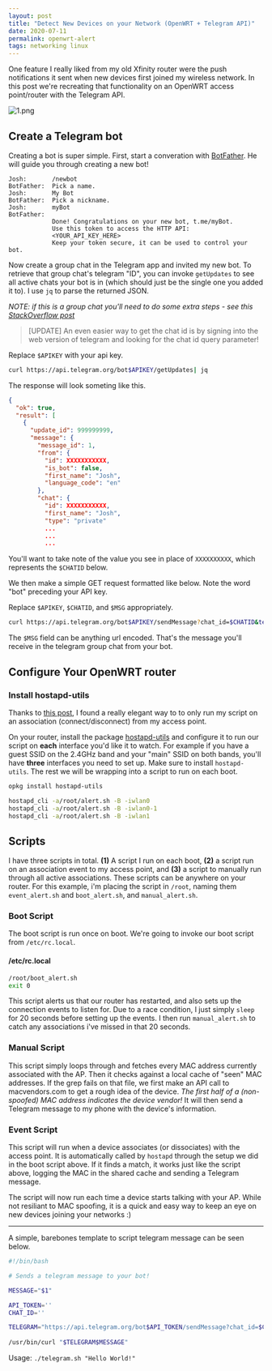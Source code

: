 ```yaml
---
layout: post
title: "Detect New Devices on your Network (OpenWRT + Telegram API)"
date: 2020-07-11
permalink: openwrt-alert
tags: networking linux
---
```


One feature I really liked from my old Xfinity router were the push notifications it sent when new devices first joined my wireless network.  In this post we're recreating that functionality on an OpenWRT access point/router with the Telegram API.

![1.png]({{site.url}}/assets/resources-openwrt-alert/1.png)


## Create a Telegram bot

Creating a bot is super simple.  First, start a converation with [BotFather](https://t.me/BotFather).  He will guide you through creating a new bot!

```
Josh:       /newbot
BotFather:  Pick a name.
Josh:       My Bot
BotFather:  Pick a nickname.
Josh:       myBot
BotFather:  
            Done! Congratulations on your new bot, t.me/myBot.
            Use this token to access the HTTP API:
            <YOUR_API_KEY_HERE>
            Keep your token secure, it can be used to control your bot.
```

Now create a group chat in the Telegram app and invited my new bot.  To retrieve that group chat's telegram "ID", you can invoke `getUpdates` to see all active chats your bot is in (which should just be the single one you added it to).  I use `jq` to parse the returned JSON.

_NOTE: if this is a group chat you'll need to do some extra steps - see this [StackOverflow post](https://stackoverflow.com/questions/38565952/how-to-receive-messages-in-group-chats-using-telegram-bot-api)_

> [UPDATE] An even easier way to get the chat id is by signing into the web version of telegram and looking for the chat id query parameter!

Replace `$APIKEY` with your api key.

```bash
curl https://api.telegram.org/bot$APIKEY/getUpdates| jq
```

The response will look someting like this.

```json
{
  "ok": true,
  "result": [
    {
      "update_id": 999999999,
      "message": {
        "message_id": 1,
        "from": {
          "id": XXXXXXXXXXX,
          "is_bot": false,
          "first_name": "Josh",
          "language_code": "en"
        },
        "chat": {
          "id": XXXXXXXXXXX,
          "first_name": "Josh",
          "type": "private"
          ...
          ...
          ...
```

You'll want to take note of the value you see in place of `XXXXXXXXXX`, which represents the `$CHATID` below.

We then make a simple GET request formatted like below.  Note the word "bot" preceding your API key.

Replace `$APIKEY`, `$CHATID`, and `$MSG` appropriately.

```bash
curl https://api.telegram.org/bot$APIKEY/sendMessage?chat_id=$CHATID&text=$MSG
```

The `$MSG` field can be anything url encoded. That's the message you'll receive in the telegram group chat from your bot.

## Configure Your OpenWRT router

### Install hostapd-utils

Thanks to [this post](https://forum.openwrt.org/t/solved-assoc-disassoc-event-trigger/3341), I found a really elegant way to to only run my script on an association (connect/disconnect) from my access point.

On your router, install the package [hostapd-utils](https://www.systutorials.com/docs/linux/man/1-hostapd_cli/) and configure it to run our script on **each** interface you'd like it to watch. For example if you have a guest SSID on the 2.4GHz band and your "main" SSID on both bands, you'll have **three** interfaces you need to set up. Make sure to install `hostapd-utils`.  The rest we will be wrapping into a script to run on each boot.

```bash
opkg install hostapd-utils

hostapd_cli -a/root/alert.sh -B -iwlan0
hostapd_cli -a/root/alert.sh -B -iwlan0-1
hostapd_cli -a/root/alert.sh -B -iwlan1
```

## Scripts

I have three scripts in total. **(1)** A script I run on each boot, **(2)** a script run on an association event to my access point, and  **(3)** a script to manually run through all active associations.  These scripts can be anywhere on your router. For this example, i'm placing the script in `/root`, naming them `event_alert.sh` and `boot_alert.sh`, and `manual_alert.sh`.

### Boot Script

The boot script is run once on boot. We're going to invoke our boot script from `/etc/rc.local`.

#### /etc/rc.local
```sh
/root/boot_alert.sh
exit 0
```

This script alerts us that our router has restarted, and also sets up the connection events to listen for. Due to a race condition, I just simply `sleep` for 20 seconds before setting up the events.  I then run `manual_alert.sh` to catch any associations i've missed in that 20 seconds.

<script src="https://gist.github.com/joshspicer/e09c3158074cdd584c79e2bb5bd4e640.js?file=boot_alert.sh"></script>

### Manual Script


This script simply loops through and fetches every MAC address currently associated with the AP. Then it checks against a local cache of "seen" MAC addresses. If the grep fails on that file, we first make an API call to macvendors.com to get a rough idea of the device. _The first half of a (non-spoofed) MAC address indicates the device vendor!_  It will then send a Telegram message to my phone with the device's information.

<script src="https://gist.github.com/joshspicer/e09c3158074cdd584c79e2bb5bd4e640.js?file=manual_alert.sh"></script>

### Event Script

This script will run when a device associates (or dissociates) with the access point.  It is automatically called by `hostapd` through the setup we did in the boot script above.  If it finds a match, it works just like the script above, logging the MAC in the shared cache and sending a Telegram message.

<script src="https://gist.github.com/joshspicer/e09c3158074cdd584c79e2bb5bd4e640.js?file=event_alert.sh"></script>


The script will now run each time a device starts talking with your AP.  While not resiliant to MAC spoofing, it is a quick and easy way to keep an eye on new devices joining your networks :) 

----

A simple, barebones template to script telegram message can be seen below. 

```bash
#!/bin/bash

# Sends a telegram message to your bot!

MESSAGE="$1"

API_TOKEN=''
CHAT_ID=''

TELEGRAM="https://api.telegram.org/bot$API_TOKEN/sendMessage?chat_id=$CHAT_ID&text="         
                                                                                                                                  
/usr/bin/curl "$TELEGRAM$MESSAGE" 
```

Usage: `./telegram.sh "Hello World!"`
